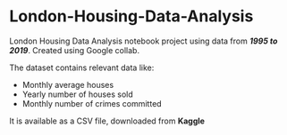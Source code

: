 # London-Housing-Data-Analysis 


London Housing Data Analysis notebook project using data from ***1995 to 2019***. Created using Google collab.

The dataset contains relevant data like:
  - Monthly average houses
  - Yearly number of houses sold
  - Monthly number of crimes committed

It is available as a CSV file, downloaded from **Kaggle**

